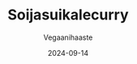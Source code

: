 ---
title: "Soijasuikalecurry"
image: "https://vegaanibotti.lauravuo.me/2024/09/2024-09-14_small.png"
date: 2024-09-14
receipt_url: "https://vegaanihaaste.fi/reseptit/soijasuikalecurry"
author: "Vegaanihaaste"
---